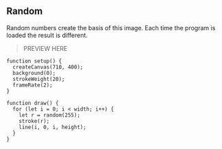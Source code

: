 ## Random

Random numbers create the basis of this image. Each time the program is loaded the result is different.

> PREVIEW HERE

```
function setup() {
  createCanvas(710, 400);
  background(0);
  strokeWeight(20);
  frameRate(2);
}

function draw() {
  for (let i = 0; i < width; i++) {
    let r = random(255);
    stroke(r);
    line(i, 0, i, height);
  }
}
```